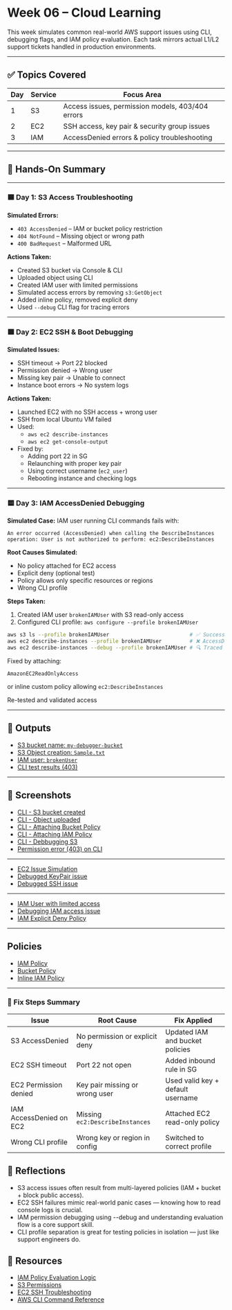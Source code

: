 # Week 06 – Cloud Learning

This week simulates common real-world AWS support issues using CLI, debugging flags, and IAM policy evaluation. Each task mirrors actual L1/L2 support tickets handled in production environments.

---

## ✅ Topics Covered

| Day | Service | Focus Area                                      |
|-----|---------|--------------------------------------------------|
| 1   | S3      | Access issues, permission models, 403/404 errors |
| 2   | EC2     | SSH access, key pair & security group issues     |
| 3   | IAM     | AccessDenied errors & policy troubleshooting     |

---

## 🧪 Hands-On Summary

---

### 🟦 **Day 1: S3 Access Troubleshooting**

**Simulated Errors:**
- `403 AccessDenied` – IAM or bucket policy restriction
- `404 NotFound` – Missing object or wrong path
- `400 BadRequest` – Malformed URL

**Actions Taken:**
- Created S3 bucket via Console & CLI  
- Uploaded object using CLI  
- Created IAM user with limited permissions  
- Simulated access errors by removing `s3:GetObject`  
- Added inline policy, removed explicit deny  
- Used `--debug` CLI flag for tracing errors  

---

### 🟩 **Day 2: EC2 SSH & Boot Debugging**

**Simulated Issues:**
- SSH timeout → Port 22 blocked  
- Permission denied → Wrong user  
- Missing key pair → Unable to connect  
- Instance boot errors → No system logs

**Actions Taken:**
- Launched EC2 with no SSH access + wrong user  
- SSH from local Ubuntu VM failed  
- Used:
  - `aws ec2 describe-instances`
  - `aws ec2 get-console-output`
- Fixed by:
  - Adding port 22 in SG  
  - Relaunching with proper key pair  
  - Using correct username (`ec2_user`)  
  - Rebooting instance and checking logs  

---

### 🟨 **Day 3: IAM AccessDenied Debugging**

**Simulated Case:**
IAM user running CLI commands fails with:

 `An error occurred (AccessDenied) when calling the DescribeInstances operation: User is not authorized to perform: ec2:DescribeInstances`


**Root Causes Simulated:**
- No policy attached for EC2 access  
- Explicit deny (optional test)  
- Policy allows only specific resources or regions  
- Wrong CLI profile

**Steps Taken:**
1. Created IAM user `brokenIAMUser` with S3 read-only access  
2. Configured CLI profile:
    `aws configure --profile brokenIAMUser`

```bash
aws s3 ls --profile brokenIAMUser                          # ✅ Success
aws ec2 describe-instances --profile brokenIAMUser         # ❌ AccessDenied
aws ec2 describe-instances --debug --profile brokenIAMUser # 🔍 Traced
```

Fixed by attaching:

`AmazonEC2ReadOnlyAccess`

or inline custom policy allowing `ec2:DescribeInstances`

Re-tested and validated access

---

## 📁 Outputs

- [S3 bucket name: `my-debugger-bucket`](./Outputs/S3%20creation.png)
- [S3 Object creation: `Sample.txt`](./Outputs/S3OjectUploaded.png)
- [IAM user: `brokenUser`](./Outputs/IAM%20user.png)
- [CLI test results (403)](./Screenshots/CLI%20-%20%20S3%20Error%20Message.png)

---

## 📸 Screenshots

- [CLI - S3 bucket created](./Screenshots/CLI%20-S3.png)
- [CLI - Object uploaded](./Screenshots/CLI%20-%20Uploading_file.png)
- [CLI - Attaching Bucket Policy](./Screenshots/CLI%20-%20Attaching%20Bucket%20Policy.png)
- [CLI - Attaching IAM Policy](./Screenshots/CLI%20-%20Attaching%20Iam%20Policy.png)
- [CLI - Debbugging S3](./Screenshots/CLI%20-%20Debugging%20S3.png)
- [Permission error (403) on CLI](./Screenshots/CLI%20-%20BucketPolicyRestriction.png)
----
- [EC2 Issue Simulation](./Screenshots/Simulating%20EC2%20issue.png)
- [Debugged KeyPair issue](./Screenshots/Debugged%20Keypair%20issue.png)
- [Debugged SSH issue](./Screenshots/Dubugging%20SSH.png)
----
- [IAM User with limited access](./Screenshots/IAM%20with%20limited%20access.png)
- [Debugging IAM access issue](./Screenshots/Dubbging%20IAM%20issue.png)
- [IAM Explicit Deny Policy](./Screenshots/IAM%20inline%20Deny%20policy.png)

---

## Policies

- [IAM Policy](./Policies/policy.json)
- [Bucket Policy](./Policies/S3ReadOnlyPolicy.json)
- [Inline IAM Policy](./Policies/inline_policy.json)

---

### 🔐 Fix Steps Summary

| Issue                    | Root Cause                             | Fix Applied                                      |
|--------------------------|----------------------------------------|--------------------------------------------------|
| S3 AccessDenied          | No permission or explicit deny         | Updated IAM and bucket policies                  |
| EC2 SSH timeout          | Port 22 not open                       | Added inbound rule in SG                         |
| EC2 Permission denied    | Key pair missing or wrong user         | Used valid key + default username                |
| IAM AccessDenied on EC2  | Missing `ec2:DescribeInstances`        | Attached EC2 read-only policy                    |
| Wrong CLI profile        | Wrong key or region in config          | Switched to correct profile                      |


## 🧠 Reflections

- S3 access issues often result from multi-layered policies (IAM + bucket + block public access).
- EC2 SSH failures mimic real-world panic cases — knowing how to read console logs is crucial.
- IAM permission debugging using --debug and understanding evaluation flow is a core support skill.
- CLI profile separation is great for testing policies in isolation — just like support engineers do.

## 🔗 Resources

- [IAM Policy Evaluation Logic](./https://docs.aws.amazon.com/IAM/latest/UserGuide/reference_policies_evaluation-logic.html)
- [S3 Permissions](https://docs.aws.amazon.com/AmazonS3/latest/userguide/security_iam_service-with-iam.html#security_iam_service-with-iam-id-based-policies-actions)
- [EC2 SSH Troubleshooting](https://repost.aws/knowledge-center/ec2-linux-resolve-ssh-connection-errors)
- [AWS CLI Command Reference](https://docs.aws.amazon.com/cli/latest/)